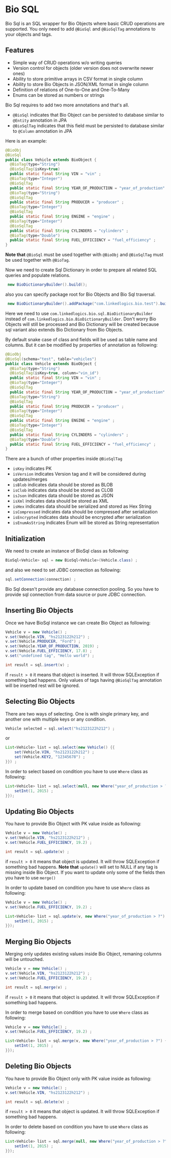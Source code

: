 # Bio SQL
Bio Sql is an SQL wrapper for Bio Objects where basic CRUD operations are supported. You only need to add ```@BioSql``` and ```@BioSqlTag``` annotations to your objects and tags. 

## Features
- Simple way of CRUD operations w/o writing queries
- Version control for objects (older version does not overwrite newer ones)
- Ability to store primitive arrays in CSV format in single column
- Ability to store Bio Objects in JSON/XML format in single column
- Definition of relations of One-to-One and One-To-Many
- Enums can be stored as numbers or strings

Bio Sql requires to add two more annotations and that's all. 
- ```@BioSql``` indicates that Bio Object can be persisted to database similar to ```@Entity``` annotation in JPA
- ```@BioSqlTag``` indicates that this field must be persisted to database similar to ```@Column``` annotation in JPA

Here is an example:

```java
@BioObj
@BioSql
public class Vehicle extends BioObject {
  @BioTag(type="String")
  @BioSqlTag(isKey=true)
  public static final String VIN = "vin" ;
  @BioTag(type="Integer")
  @BioSqlTag
  public static final String YEAR_OF_PRODUCTION = "year_of_production" ;
  @BioTag(type="String")
  @BioSqlTag
  public static final String PRODUCER = "producer" ;
  @BioTag(type="Integer")
  @BioSqlTag
  public static final String ENGINE = "engine" ;
  @BioTag(type="Integer")
  @BioSqlTag
  public static final String CYLINDERS = "cylinders" ;
  @BioTag(type="Double")
  public static final String FUEL_EFFICIENCY = "fuel_efficiency" ;
}
```

**Note that** ```@BioSql``` must be used together with ```@BioObj``` and ```@BioSqlTag``` must be used together with ```@BioTag```.

Now we need to create Sql Dictionary in order to prepare all related SQL queries and populate relations.
```java
 new BioDictionaryBuilder().build(); 
```
 also you can specify package root for Bio Objects and Bio Sql traversal.
```java
 new BioDictionaryBuilder().addPackage("com.linkedlogics.bio.test").build();
```
Here we need to use ```com.linkedlogics.bio.sql.BioDictionaryBuilder``` instead of ```com.linkedlogics.bio.BioDictionaryBuilder```. Don't worry Bio Objects will still be processed and Bio Dictionary will be created because sql variant also extends Bio Dictionary from Bio Objects.
 
By default snake case of class and fields will be used as table name and columns. But it can be modified by properties of annotation as following:
```java
@BioObj
@BioSql(schema="test", table="vehicles")
public class Vehicle extends BioObject {
  @BioTag(type="String")
  @BioSqlTag(isKey=true, column="vin_id")
  public static final String VIN = "vin" ;
  @BioTag(type="Integer")
  @BioSqlTag
  public static final String YEAR_OF_PRODUCTION = "year_of_production" ;
  @BioTag(type="String")
  @BioSqlTag
  public static final String PRODUCER = "producer" ;
  @BioTag(type="Integer")
  @BioSqlTag
  public static final String ENGINE = "engine" ;
  @BioTag(type="Integer")
  @BioSqlTag
  public static final String CYLINDERS = "cylinders" ;
  @BioTag(type="Double")
  public static final String FUEL_EFFICIENCY = "fuel_efficiency" ;
}
```
There are a bunch of other properties inside ```@BioSqlTag```
- ```isKey```               indicates PK
- ```isVersion```           indicates Version tag and it will be considered during updates/merges
- ```isBlob```          indicates data should be stored as BLOB
- ```isClob```          indicates data should be stored as CLOB
- ```isJson```          indicates data should be stored as JSON
- ```isXml```               indicates data should be stored as XML
- ```isHex```               indicates data should be serialized and stored as Hex String
- ```isCompressed```        indicates data should be compressed after serialization
- ```isEncrypted```         indicates data should be encrypted after serialization
- ```isEnumAsString```  indicates Enum will be stored as String representation

## Initialization 
We need to create an instance of BioSql class as following:
```java
BioSql<Vehicle> sql = new BioSql<Vehicle>(Vehicle.class) ;
```
and also we need to set JDBC connection as following:
```java
sql.setConnection(connection) ;
```
Bio Sql doesn't provide any database connection pooling. So you have to provide sql connection from data source or pure JDBC connection.
 
## Inserting Bio Objects
Once we have BioSql instance we can create Bio Object as following:
```java
Vehicle v = new Vehicle() ;
v.set(Vehicle.VIN, "hs2123122h212") ;
v.set(Vehicle.PRODUCER, "Ford") ;
v.set(Vehicle.YEAR_OF_PRODUCTION, 2019) ;
v.set(Vehicle.FUEL_EFFICIENCY, 17.8) ;
v.set("undefined tag", "Hello world") ;

int result = sql.insert(v) ;
```
if ```result > 0``` it means that object is inserted. It will throw SQLException if something bad happens.
Only values of tags having ```@BioSqlTag``` annotation will be inserted rest will be ignored.

## Selecting Bio Objects
There are two ways of selecting. One is with single primary key, and another one with multiple keys or any condition.
```java
Vehicle selected = sql.select("hs2123122h212") ;
```
or 
```java
List<Vehicle> list = sql.select(new Vehicle() {{
    set(Vehicle.VIN, "hs2123122h212") ;
    set(Vehicle.KEY2, "12345678") ;
}}) ;
```
In order to select based on condition you have to use ```Where``` class as following:
```java
List<Vehicle> list = sql.select(null, new Where("year_of_production > ?") {{
    setInt(1, 2015) ;
}});
```

## Updating Bio Objects
You have to provide Bio Object with PK value inside as following:
```java
Vehicle v = new Vehicle() ;
v.set(Vehicle.VIN, "hs2123122h212") ;
v.set(Vehicle.FUEL_EFFICIENCY, 19.2) ;

int result = sql.update(v) ;
```
if ```result > 0``` it means that object is updated. It will throw SQLException if something bad happens.
**Note that** ```update()``` will set to NULL if any tag is missing inside Bio Object. If you want to update only some of the fields then you have to use ```merge()```

In order to update based on condition you have to use ```Where``` class as following:
```java
Vehicle v = new Vehicle() ;
v.set(Vehicle.FUEL_EFFICIENCY, 19.2) ;

List<Vehicle> list = sql.update(v, new Where("year_of_production > ?") {{
    setInt(1, 2015) ;
}});
```

## Merging Bio Objects
Merging only updates existing values inside Bio Object, remaning columns will be untouched.
```java
Vehicle v = new Vehicle() ;
v.set(Vehicle.VIN, "hs2123122h212") ;
v.set(Vehicle.FUEL_EFFICIENCY, 19.2) ;

int result = sql.merge(v) ;
```
if ```result > 0``` it means that object is updated. It will throw SQLException if something bad happens.

In order to merge based on condition you have to use ```Where``` class as following:
```java
Vehicle v = new Vehicle() ;
v.set(Vehicle.FUEL_EFFICIENCY, 19.2) ;

List<Vehicle> list = sql.merge(v, new Where("year_of_production > ?") {{
    setInt(1, 2015) ;
}});
```

## Deleting Bio Objects
You have to provide Bio Object only with PK value inside as following:
```java
Vehicle v = new Vehicle() ;
v.set(Vehicle.VIN, "hs2123122h212") ;

int result = sql.delete(v) ;
```
if ```result > 0``` it means that object is updated. It will throw SQLException if something bad happens.

In order to delete based on condition you have to use ```Where``` class as following:
```java
List<Vehicle> list = sql.merge(null, new Where("year_of_production > ?") {{
    setInt(1, 2015) ;
}});
```
